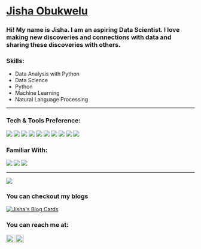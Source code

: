 # <a href="https://www.linkedin.com/in/jiobu1/">Jisha Obukwelu</a>
### Hi! My name is Jisha. I am an aspiring Data Scientist. I love making new discoveries and connections with data and sharing these discoveries with others.

### Skills:
- Data Analysis with Python
- Data Science
- Python
- Machine Learning
- Natural Language Processing

-----

### Tech & Tools Preference:
<img src="https://img.shields.io/badge/-Python-FFD43B?style=flat&logo=python&logoColor=4B8BBE"> <img src="http://img.shields.io/badge/-AWS RDS-131A22?style=flat&logo=awsrds&logoColor=orange"> <img src="https://img.shields.io/badge/-PostgresSQL-0064a5?style=flat&logo=postgresql&logoColor=848484"> <img src="https://img.shields.io/badge/-MongoDB-4db33d?style=flat&logo=mongodb&logoColor=3F3E42"> <img src="https://img.shields.io/badge/-MySQL-F29111?style=flat&logo=mysql&logoColor=00758F"> <img src="http://img.shields.io/badge/-Git-F1502F?style=flat&logo=git&logoColor=F1502F"> <img src="http://img.shields.io/badge/-Github-white?style=flat&logo=github&logoColor=black"> <img src="http://img.shields.io/badge/-VS%20Code-white?style=flat&logo=visual%20studio%20code&logoColor=007ACC"> <img src="http://img.shields.io/badge/-Heroku-white?style=flat&logo=heroku&logoColor=430098">  <img src="http://img.shields.io/badge/-FastAPI-3F3E42?style=flat&logo=fastapi&logoColor=white">

### Familiar With:
<img src = "https://img.shields.io/badge/-HTML5-E34F26?style=flat&logo=html5&logoColor=white"> <img src = "https://img.shields.io/badge/-CSS3-1572B6?style=flat&logo=css3&logoColor=white"> <img src="https://img.shields.io/badge/-Bootstrap-563D7C?style=flat&logo=bootstrap&logoColor=white">
***

<a href="https://github.com/jiobu1">
  <img src="https://github-readme-stats.vercel.app/api?username=jiobu1&show_icons=true&hide_border=true" />
</a>

### You can checkout my blogs

[![Jisha's Blog Cards](https://github-cards-external-blogs.souravdey777.vercel.app/getMediumBlogs?username=jishaobukwelu&type=horizontal)](https://medium.com/@jishaobukwelu)

### You can reach me at:
<a href="https://linkedin.com/in/jishaobukwelu">
  <img align="left" alt="Jisha's Linkdein" width="22px" src="https://cdn.jsdelivr.net/npm/simple-icons@v3/icons/linkedin.svg" />
</a>
<a href="https://github.com/jiobu1">
  <img align="left" alt="Jisha's Github" width="22px" src="https://cdn.jsdelivr.net/npm/simple-icons@v3/icons/github.svg" />
</a>


